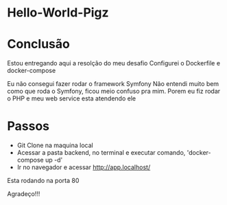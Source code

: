 # Hello-World-Pigz


# Conclusão

Estou entregando aqui a resolção do meu desafio
  Configurei o Dockerfile e docker-compose

Eu não consegui fazer rodar o framework Symfony
  Não entendi muito bem como que roda o Symfony, ficou meio confuso pra mim.
  Porem eu fiz rodar o PHP e meu web service esta atendendo ele

# Passos
- Git Clone na maquina local
- Acessar a pasta backend, no terminal e executar comando, 'docker-compose up -d'
- Ir no navegador e acessar http://app.localhost/

Esta rodando na porta 80


Agradeço!!!


